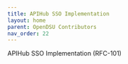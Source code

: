 ```yaml
---
title: APIHub SSO Implementation 
layout: home
parent: OpenDSU Contributors
nav_order: 22
---
```


APIHub SSO Implementation (RFC-101)